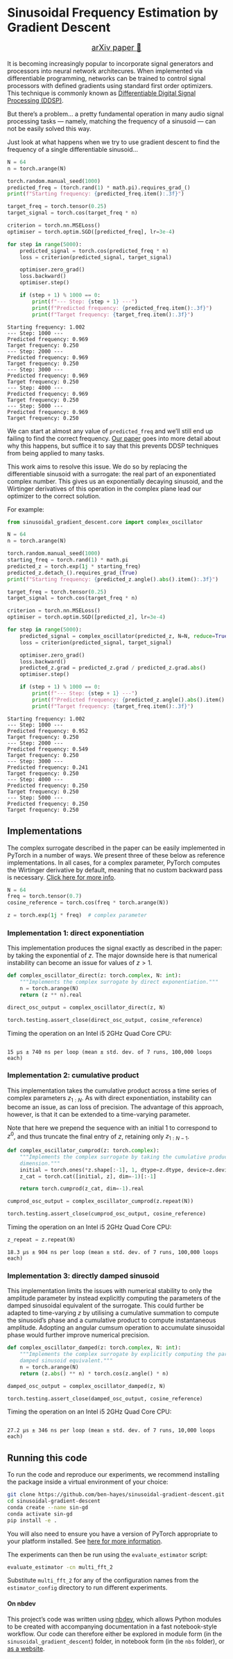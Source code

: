 Sinusoidal Frequency Estimation by Gradient Descent
================

<!-- WARNING: THIS FILE WAS AUTOGENERATED! DO NOT EDIT! -->
<p style="text-align: center; font-size: large">
<a href="https://arxiv.org/abs/2210.14476">arXiv paper 📝</a>
</p>

It is becoming increasingly popular to incorporate signal generators and
processors into neural network architecures. When implemented via
differentiable programming, networks can be trained to control signal
processors with defined gradients using standard first order optimizers.
This technique is commonly known as [Differentiable Digital Signal
Processing (DDSP)](https://magenta.tensorflow.org/ddsp).

But there’s a problem… a pretty fundamental operation in many audio
signal processing tasks — namely, matching the frequency of a sinusoid —
can not be easily solved this way.

Just look at what happens when we try to use gradient descent to find
the frequency of a single differentiable sinusoid…

``` python
N = 64
n = torch.arange(N)

torch.random.manual_seed(1000)
predicted_freq = (torch.rand(1) * math.pi).requires_grad_()
print(f"Starting frequency: {predicted_freq.item():.3f}")

target_freq = torch.tensor(0.25)
target_signal = torch.cos(target_freq * n)

criterion = torch.nn.MSELoss()
optimiser = torch.optim.SGD([predicted_freq], lr=3e-4)

for step in range(5000):
    predicted_signal = torch.cos(predicted_freq * n)
    loss = criterion(predicted_signal, target_signal)

    optimiser.zero_grad()
    loss.backward()
    optimiser.step()

    if (step + 1) % 1000 == 0:
        print(f"--- Step: {step + 1} ---")
        print(f"Predicted frequency: {predicted_freq.item():.3f}")
        print(f"Target frequency: {target_freq.item():.3f}")
```

    Starting frequency: 1.002
    --- Step: 1000 ---
    Predicted frequency: 0.969
    Target frequency: 0.250
    --- Step: 2000 ---
    Predicted frequency: 0.969
    Target frequency: 0.250
    --- Step: 3000 ---
    Predicted frequency: 0.969
    Target frequency: 0.250
    --- Step: 4000 ---
    Predicted frequency: 0.969
    Target frequency: 0.250
    --- Step: 5000 ---
    Predicted frequency: 0.969
    Target frequency: 0.250

We can start at almost any value of `predicted_freq` and we’ll still end
up failing to find the correct frequency. [Our
paper](https://arxiv.org/abs/2210.14476) goes into more detail about why
this happens, but suffice it to say that this prevents DDSP techniques
from being applied to many tasks.

This work aims to resolve this issue. We do so by replacing the
differentiable sinusoid with a surrogate: the real part of an
exponentiated complex number. This gives us an exponentially decaying
sinusoid, and the Wirtinger derivatives of this operation in the complex
plane lead our optimizer to the correct solution.

For example:

``` python
from sinusoidal_gradient_descent.core import complex_oscillator
```

``` python
N = 64
n = torch.arange(N)

torch.random.manual_seed(1000)
starting_freq = torch.rand(1) * math.pi
predicted_z = torch.exp(1j * starting_freq)
predicted_z.detach_().requires_grad_(True)
print(f"Starting frequency: {predicted_z.angle().abs().item():.3f}")

target_freq = torch.tensor(0.25)
target_signal = torch.cos(target_freq * n)

criterion = torch.nn.MSELoss()
optimiser = torch.optim.SGD([predicted_z], lr=3e-4)

for step in range(5000):
    predicted_signal = complex_oscillator(predicted_z, N=N, reduce=True)
    loss = criterion(predicted_signal, target_signal)

    optimiser.zero_grad()
    loss.backward()
    predicted_z.grad = predicted_z.grad / predicted_z.grad.abs()
    optimiser.step()

    if (step + 1) % 1000 == 0:
        print(f"--- Step: {step + 1} ---")
        print(f"Predicted frequency: {predicted_z.angle().abs().item():.3f}")
        print(f"Target frequency: {target_freq.item():.3f}")
```

    Starting frequency: 1.002
    --- Step: 1000 ---
    Predicted frequency: 0.952
    Target frequency: 0.250
    --- Step: 2000 ---
    Predicted frequency: 0.549
    Target frequency: 0.250
    --- Step: 3000 ---
    Predicted frequency: 0.241
    Target frequency: 0.250
    --- Step: 4000 ---
    Predicted frequency: 0.250
    Target frequency: 0.250
    --- Step: 5000 ---
    Predicted frequency: 0.250
    Target frequency: 0.250

## Implementations

The complex surrogate described in the paper can be easily implemented
in PyTorch in a number of ways. We present three of these below as
reference implementations. In all cases, for a complex parameter,
PyTorch computes the Wirtinger derivative by default, meaning that no
custom backward pass is necessary. [Click here for more
info](https://pytorch.org/docs/stable/notes/autograd.html#autograd-for-complex-numbers).

``` python
N = 64
freq = torch.tensor(0.7)
cosine_reference = torch.cos(freq * torch.arange(N))

z = torch.exp(1j * freq)  # complex parameter
```

### Implementation 1: direct exponentiation

This implementation produces the signal exactly as described in the
paper: by taking the exponential of $z$. The major downside here is that
numerical instability can become an issue for values of $z>1$.

``` python
def complex_oscillator_direct(z: torch.complex, N: int):
    """Implements the complex surrogate by direct exponentiation."""
    n = torch.arange(N)
    return (z ** n).real
```

``` python
direct_osc_output = complex_oscillator_direct(z, N)

torch.testing.assert_close(direct_osc_output, cosine_reference)
```

Timing the operation on an Intel i5 2GHz Quad Core CPU:

``` python
```

    15 µs ± 740 ns per loop (mean ± std. dev. of 7 runs, 100,000 loops each)

### Implementation 2: cumulative product

This implementation takes the cumulative product across a time series of
complex parameters $z_{1:N}$. As with direct exponentiation, instability
can become an issue, as can loss of precision. The advantage of this
approach, however, is that it can be extended to a time-varying
parameter.

Note that here we prepend the sequence with an initial $1$ to correspond
to $z^0$, and thus truncate the final entry of $z$, retaining only
$z_{1:N-1}$.

``` python
def complex_oscillator_cumprod(z: torch.complex):
    """Implements the complex surrogate by taking the cumulative product along the time
    dimension."""
    initial = torch.ones(*z.shape[:-1], 1, dtype=z.dtype, device=z.device)
    z_cat = torch.cat([initial, z], dim=-1)[:-1]

    return torch.cumprod(z_cat, dim=-1).real
```

``` python
cumprod_osc_output = complex_oscillator_cumprod(z.repeat(N))

torch.testing.assert_close(cumprod_osc_output, cosine_reference)
```

Timing the operation on an Intel i5 2GHz Quad Core CPU:

``` python
z_repeat = z.repeat(N)
```

    18.3 µs ± 904 ns per loop (mean ± std. dev. of 7 runs, 100,000 loops each)

### Implementation 3: directly damped sinusoid

This implementation limits the issues with numerical stability to only
the amplitude parameter by instead explicitly computing the parameters
of the damped sinusoidal equivalent of the surrogate. This could further
be adapted to time-varying $z$ by utilising a cumulative summation to
compute the sinusoid’s phase and a cumulative product to compute
instantaneous amplitude. Adopting an angular cumsum operation to
accumulate sinusoidal phase would further improve numerical precision.

``` python
def complex_oscillator_damped(z: torch.complex, N: int):
    """Implements the complex surrogate by explicitly computing the parameters of the
    damped sinusoid equivalent."""
    n = torch.arange(N)
    return (z.abs() ** n) * torch.cos(z.angle() * n)
```

``` python
damped_osc_output = complex_oscillator_damped(z, N)

torch.testing.assert_close(damped_osc_output, cosine_reference)
```

Timing the operation on an Intel i5 2GHz Quad Core CPU:

``` python
```

    27.2 µs ± 346 ns per loop (mean ± std. dev. of 7 runs, 10,000 loops each)

## Running this code

To run the code and reproduce our experiments, we recommend installing
the package inside a virtual environment of your choice:

``` bash
git clone https://github.com/ben-hayes/sinusoidal-gradient-descent.git
cd sinusoidal-gradient-descent
conda create --name sin-gd
conda activate sin-gd
pip install -e .
```

You will also need to ensure you have a version of PyTorch appropriate
to your platform installed. See [here for more
information](https://pytorch.org/get-started/locally/).

The experiments can then be run using the `evaluate_estimator` script:

``` bash
evaluate_estimator -cn multi_fft_2
```

Substitute `multi_fft_2` for any of the configuration names from the
`estimator_config` directory to run different experiments.

#### On nbdev

This project’s code was written using [nbdev](https://nbdev.fast.ai/),
which allows Python modules to be created with accompanying
documentation in a fast notebook-style workflow. Our code can therefore
either be explored in module form (in the `sinusoidal_gradient_descent`)
folder, in notebook form (in the `nbs` folder), or [as a
website](https://benhayes.net/sinusoidal-gradient-descent).
